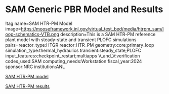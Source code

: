 # SAM Generic PBR Model and Results

!tag name=SAM HTR-PM Model
  image=https://mooseframework.inl.gov/virtual_test_bed/media/htrpm_sam/loop-schematics-VTB.png
  description=This is a SAM HTR-PM reference plant model with steady-state and transient PLOFC simulations
  pairs=reactor_type:HTGR
                       reactor:HTR_PM
                       geometry:core;primary_loop
                       simulation_type:thermal_hydraulics
                       transient:steady_state;PLOFC
                       input_features:checkpoint_restart;multiapps
                       V_and_V:verification
                       codes_used:SAM
                       computing_needs:Workstation
                       fiscal_year:2024
                       sponsor:NRC
                       institution:ANL

[SAM HTR-PM model](htr-pm/htr-pm_model.md)

[SAM HTR-PM results](htr-pm/htr-pm_results.md)
